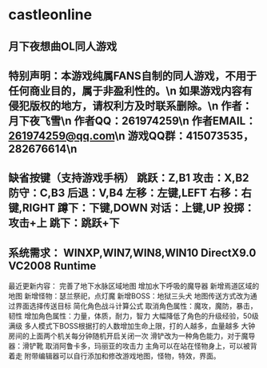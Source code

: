 # castleonline
月下夜想曲OL同人游戏
---------------------------------------------------------------------------------------
特别声明：本游戏纯属FANS自制的同人游戏，不用于任何商业目的，属于非盈利性的。\n
如果游戏内容有侵犯版权的地方，请权利方及时联系删除。\n
作者：月下夜飞雪\n
作者QQ：261974259\n
作者EMAIL：261974259@qq.com\n
游戏QQ群：415073535，282676614\n
---------------------------------------------------------------------------------------
缺省按键（支持游戏手柄）
跳跃：Z,B1
攻击：X,B2
防守：C,B3
后退：V,B4
左移：左键,LEFT
右移：右键,RIGHT
蹲下：下键,DOWN
对话：上键,UP
投掷：攻击+上
跳下：跳跃+下
---------------------------------------------------------------------------------------
系统需求：
WINXP,WIN7,WIN8,WIN10
DirectX9.0
VC2008 Runtime
---------------------------------------------------------------------------------------
最近更新内容：
完善了地下水脉区域地图
增加水下呼吸的魔导器
新增焉道区域的地图
新增怪物：瑟兰祭祀，点灯魔
新增BOSS：地狱三头犬
地图传送方式改为通过界面选择传送目标
简化角色战斗计算公式
取消角色属性：魔攻，魔防，暴击，韧性
增加角色属性：力量，体质，耐力，智力
大幅降低了角色的升级经验，50级满级
多人模式下BOSS根据打的人数增加生命上限，打的人越多，血量越多
大钟房间的上面两个机关每分钟随机开启关闭一次
滑铲改为一种角色能力，对于魔导器：滑铲靴
取消阿鲁卡多，玛丽亚的攻击力
主角可以在站在怪物身上，可以被背着走
附带编辑器可以自行添加和修改游戏地图，怪物，特效，界面。
